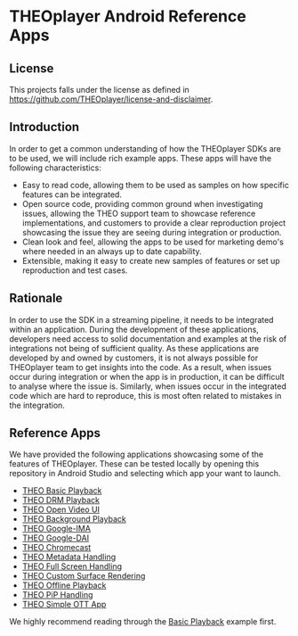 # THEOplayer Android Reference Apps

## License

This projects falls under the license as defined in https://github.com/THEOplayer/license-and-disclaimer.

## Introduction

In order to get a common understanding of how the THEOplayer SDKs are to be used, we will include
rich example apps. These apps will have the following characteristics:

  * Easy to read code, allowing them to be used as samples on how specific features can be integrated.
  * Open source code, providing common ground when investigating issues, allowing the THEO support
    team to showcase reference implementations, and customers to provide a clear reproduction project
    showcasing the issue they are seeing during integration or production.
  * Clean look and feel, allowing the apps to be used for marketing demo's where needed in an always
    up to date capability.
  * Extensible, making it easy to create new samples of features or set up reproduction and test cases.


## Rationale

In order to use the SDK in a streaming pipeline, it needs to be integrated within an application.
During the development of these applications, developers need access to solid documentation and
examples at the risk of integrations not being of sufficient quality. As these applications are
developed by and owned by customers, it is not always possible for THEOplayer team to get insights
into the code. As a result, when issues occur during integration or when the app is in production,
it can be difficult to analyse where the issue is. Similarly, when issues occur in the integrated
code which are hard to reproduce, this is most often related to mistakes in the integration.


## Reference Apps

We have provided the following applications showcasing some of the features of THEOplayer. 
These can be tested locally by opening this repository in Android Studio and selecting which app your want to launch.

  * [THEO Basic Playback](./basic-playback/README.md)
  * [THEO DRM Playback](./drm-playback/README.md)
  * [THEO Open Video UI](./open-video-ui/README.md)
  * [THEO Background Playback](./background-playback/README.md)
  * [THEO Google-IMA](./google-ima/README.md)
  * [THEO Google-DAI](./google-dai/README.md)
  * [THEO Chromecast](./google-cast/README.md)
  * [THEO Metadata Handling](./metadata-handling/README.md)
  * [THEO Full Screen Handling](./full-screen-handling/README.md)
  * [THEO Custom Surface Rendering](./custom-surface-rendering/README.md)
  * [THEO Offline Playback](./offline-playback/README.md)
  * [THEO PiP Handling](./pip-handling/README.md)
  * [THEO Simple OTT App](./simple-ott/README.md)

We highly recommend reading through the [Basic Playback](./basic-playback/README.md) example first.
